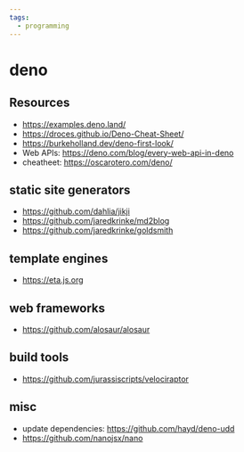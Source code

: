 ```yaml
---
tags:
  - programming
---
```


# deno

## Resources

- https://examples.deno.land/
- https://droces.github.io/Deno-Cheat-Sheet/
- https://burkeholland.dev/deno-first-look/
- Web APIs: https://deno.com/blog/every-web-api-in-deno
- cheatheet: https://oscarotero.com/deno/

## static site generators

- https://github.com/dahlia/jikji
- https://github.com/jaredkrinke/md2blog
- https://github.com/jaredkrinke/goldsmith

## template engines

- https://eta.js.org

## web frameworks

- https://github.com/alosaur/alosaur

## build tools

- https://github.com/jurassiscripts/velociraptor

## misc

- update dependencies: https://github.com/hayd/deno-udd
- https://github.com/nanojsx/nano
